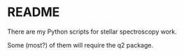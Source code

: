 README
======

There are my Python scripts for stellar spectroscopy work.

Some (most?) of them will require the q2 package.
